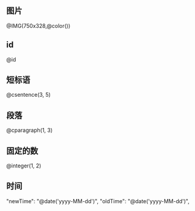 ## 图片
@IMG(750x328,@color())

## id
@id

## 短标语
@csentence(3, 5)

## 段落
@cparagraph(1, 3)

## 固定的数
@integer(1, 2)

## 时间
"newTime": "@date('yyyy-MM-dd')",
"oldTime": "@date('yyyy-MM-dd')",